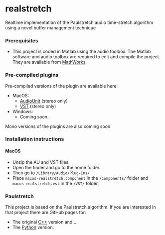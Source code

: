 # realstretch
Realtime implementation of the Paulstretch audio time-stretch algorithm using a novel buffer management technique

### Prerequisites
* This project is coded in Matlab using the audio toolbox.
The Matlab software and audio toolbox are required to edit and compile the project.
They are available from [MathWorks](https://www.mathworks.com/products/matlab.html).

### Pre-compiled plugins
Pre-compiled versions of the plugin are available here:
* MacOS:
  * [AudioUnit](https://github.com/malloyca/realstretch/releases/download/v0.1.3/macos-realstretch.component.zip) (stereo only)
  * [VST](https://github.com/malloyca/realstretch/releases/download/v0.1.3/macos-realstretch.vst.zip) (stereo only)
* Windows:
  * Coming soon.

Mono versions of the plugins are also coming soon.

### Installation instructions
#### MacOS
- Unzip the AU and VST files.
- Open the finder and go to the home folder.
- Then go to <code>/Library/Audio/Plug-Ins/</code>
- Place <code>macos-realstretch.component</code> in the <code>/Components/</code> folder and <code>macos-realstretch.vst</code> in the <code>/VST/</code> folder.

### Paulstretch
This project is based on the Paulstretch algorithm.
If you are interested in that project there are GitHub pages for:
* The original [C++](https://github.com/paulnasca/paulstretch_cpp) version and...
* The [Python](https://github.com/paulnasca/paulstretch_python) version.

